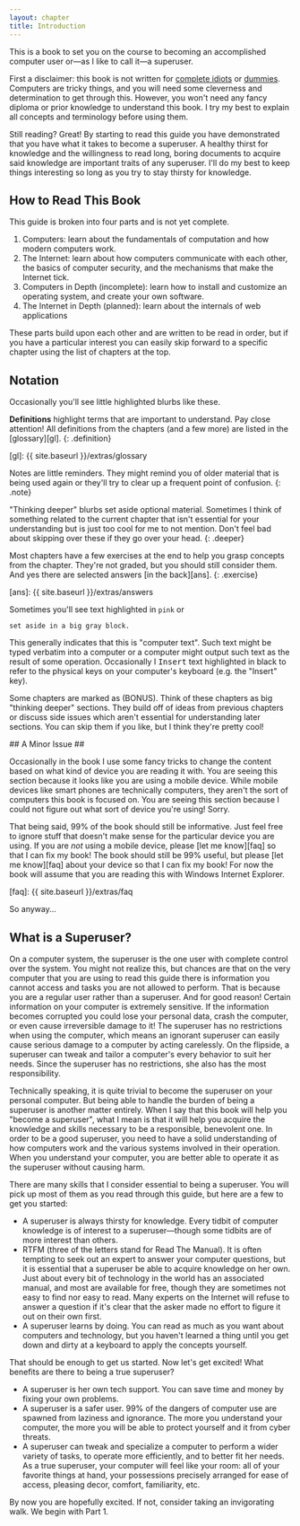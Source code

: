 ```yaml
---
layout: chapter
title: Introduction
---
```


This is a book to set you on the course to becoming an accomplished computer
user or&mdash;as I like to call it&mdash;a superuser.

First a disclaimer: this book is not written for [complete idiots][ci]
or [dummies][du]. Computers are tricky things, and you will need some cleverness
and determination to get through this. However, you won't need any fancy diploma
or prior knowledge to understand this book. I try my best to explain all
concepts and terminology before using them.

[ci]: http://www.amazon.com/Complete-Idiots-Basics-Windows-Edition/dp/1615640673
[du]: http://www.amazon.com/PCs-Dummies-Dan-Gookin/dp/1118197348

Still reading? Great! By starting to read this guide you have demonstrated that
you have what it takes to become a superuser. A healthy thirst for knowledge and
the willingness to read long, boring documents to acquire said knowledge are
important traits of any superuser. I'll do my best to keep things interesting so
long as you try to stay thirsty for knowledge.

## How to Read This Book ##

This guide is broken into four parts and is not yet complete.

1. Computers: learn about the fundamentals of computation and how modern
   computers work.
2. The Internet: learn about how computers communicate with each other, the
   basics of computer security, and the mechanisms that make the Internet tick.
3. Computers in Depth (incomplete): learn how to install and customize an
   operating system, and create your own software.
4. The Internet in Depth (planned): learn about the internals of web
   applications

These parts build upon each other and are written to be read in order, but if
you have a particular interest you can easily skip forward to a specific chapter
using the list of chapters at the top.

## Notation ##

Occasionally you'll see little highlighted blurbs like these.

**Definitions** highlight terms that are important to understand. Pay close
attention! All definitions from the chapters (and a few more) are listed in the
[glossary][gl].
{: .definition}

[gl]: {{ site.baseurl }}/extras/glossary

Notes are little reminders. They might remind you of older material that is
being used again or they'll try to clear up a frequent point of confusion.
{: .note}

"Thinking deeper" blurbs set aside optional material. Sometimes I think of
something related to the current chapter that isn't essential for your
understanding but is just too cool for me to not mention. Don't feel bad about
skipping over these if they go over your head.
{: .deeper}

Most chapters have a few exercises at the end to help you grasp concepts from
the chapter. They're not graded, but you should still consider them. And yes
there are selected answers [in the back][ans].
{: .exercise}

[ans]: {{ site.baseurl }}/extras/answers

Sometimes you'll see text highlighted in `pink` or

    set aside in a big gray block.

This generally indicates that this is "computer text". Such text might be typed
verbatim into a computer or a computer might output such text as the result of
some operation. Occasionally I <kbd>Insert</kbd> text highlighted in black to
refer to the physical keys on your computer's keyboard (e.g. the "Insert" key).

Some chapters are marked as (BONUS). Think of these chapters as big "thinking
deeper" sections. They build off of ideas from previous chapters or discuss side
issues which aren't essential for understanding later sections. You can skip
them if you like, but I think they're pretty cool!

<section id="issue">
## A Minor Issue ##

Occasionally in the book I use some fancy tricks to change the content based on
what kind of device you are reading it with.
<span class="mobile">You are seeing this section because it looks like you are
using a mobile device. While mobile devices like smart phones are technically
computers, they aren't the sort of computers this book is focused on.</span>
<span class="unknown">You are seeing this section because I could not figure out
what sort of device you're using! Sorry.</span>

<span class="mobile">That being said, 99% of the book should still be
informative. Just feel free to ignore stuff that doesn't make sense for the
particular device you are using. If you are _not_ using a mobile device, please
[let me know][faq] so that I can fix my book!</span>
<span class="unknown">The book should still be 99% useful, but please [let me
know][faq] about your device so that I can fix my book! For now the book will
assume that you are reading this with Windows Internet Explorer.</span>
</section>

<script>
window.onload = function() {
	if (window.is_mobile) {
		$('.unknown').hide();
	} else if (window.os_unknown) {
		$('.mobile').hide();
	} else {
		$('#issue').hide();
	}
};
</script>

[faq]: {{ site.baseurl }}/extras/faq

So anyway...

## What is a Superuser? ##

On a computer system, the superuser is the one user with complete control over
the system. You might not realize this, but chances are that on the very
computer that you are using to read this guide there is information you cannot
access and tasks you are not allowed to perform. That is because you are a
regular user rather than a superuser. And for good reason! Certain information
on your computer is extremely sensitive. If the information becomes corrupted
you could lose your personal data, crash the computer, or even cause
irreversible damage to it! The superuser has no restrictions when using the
computer, which means an ignorant superuser can easily cause serious damage to a
computer by acting carelessly. On the flipside, a superuser can tweak and tailor
a computer's every behavior to suit her needs. Since the superuser has no
restrictions, she also has the most responsibility.

Technically speaking, it is quite trivial to become the superuser on your
personal computer. But being able to handle the burden of being a superuser is
another matter entirely. When I say that this book will help you "become a
superuser", what I mean is that it will help you acquire the knowledge and
skills necessary to be a responsible, benevolent one. In order to be a good
superuser, you need to have a solid understanding of how computers work and the
various systems involved in their operation. When you understand your computer,
you are better able to operate it as the superuser without causing harm.

There are many skills that I consider essential to being a superuser. You will
pick up most of them as you read through this guide, but here are a few to
get you started:

* A superuser is always thirsty for knowledge. Every tidbit of computer
  knowledge is of interest to a superuser&mdash;though some tidbits are of more
  interest than others.
* RTFM (three of the letters stand for Read The Manual). It is often tempting to
  seek out an expert to answer your computer questions, but it is essential that
  a superuser be able to acquire knowledge on her own. Just about every bit of
  technology in the world has an associated manual, and most are available for
  free, though they are sometimes not easy to find nor easy to read. Many
  experts on the Internet will refuse to answer a question if it's clear that
  the asker made no effort to figure it out on their own first.
* A superuser learns by doing. You can read as much as you want about computers
  and technology, but you haven't learned a thing until you get down and dirty
  at a keyboard to apply the concepts yourself.

That should be enough to get us started. Now let's get excited! What benefits
are there to being a true superuser?

* A superuser is her own tech support. You can save time and money by fixing
  your own problems.
* A superuser is a safer user. 99% of the dangers of computer use are spawned
  from laziness and ignorance. The more you understand your computer, the more
  you will be able to protect yourself and it from cyber threats.
* A superuser can tweak and specialize a computer to perform a wider variety of
  tasks, to operate more efficiently, and to better fit her needs. As a true
  superuser, your computer will feel like your room: all of your favorite things
  at hand, your possessions precisely arranged for ease of access, pleasing
  decor, comfort, familiarity, etc.

By now you are hopefully excited. If not, consider taking an invigorating walk.
We begin with Part 1.
